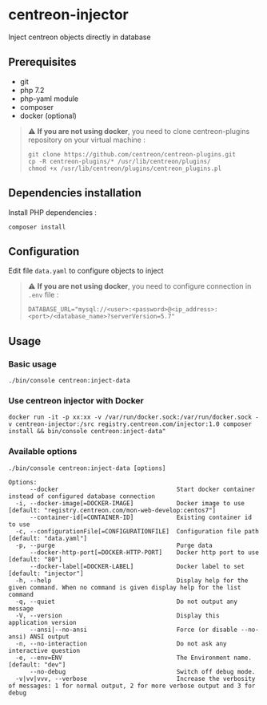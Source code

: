 # centreon-injector
Inject centreon objects directly in database

## Prerequisites

* git
* php 7.2
* php-yaml module
* composer
* docker (optional)

> :warning: **If you are not using docker**, you need to clone centreon-plugins repository on your virtual machine :
> ```
> git clone https://github.com/centreon/centreon-plugins.git
> cp -R centreon-plugins/* /usr/lib/centreon/plugins/
> chmod +x /usr/lib/centreon/plugins/centreon_plugins.pl
> ```

## Dependencies installation

Install PHP dependencies :
```
composer install
```

## Configuration

Edit file `data.yaml` to configure objects to inject

> :warning: **If you are not using docker**, you need to configure connection in `.env` file :
> ```
> DATABASE_URL="mysql://<user>:<password>@<ip_address>:<port>/<database_name>?serverVersion=5.7"
> ```

## Usage

### Basic usage

```shell
./bin/console centreon:inject-data
```
### Use centreon injector with Docker

```shell
docker run -it -p xx:xx -v /var/run/docker.sock:/var/run/docker.sock -v centreon-injector:/src registry.centreon.com/injector:1.0 composer install && bin/console centreon:inject-data"
```

### Available options

```shell
./bin/console centreon:inject-data [options]

Options:
      --docker                                 Start docker container instead of configured database connection
  -i, --docker-image[=DOCKER-IMAGE]            Docker image to use [default: "registry.centreon.com/mon-web-develop:centos7"]
      --container-id[=CONTAINER-ID]            Existing container id to use
  -c, --configurationFile[=CONFIGURATIONFILE]  Configuration file path [default: "data.yaml"]
  -p, --purge                                  Purge data
      --docker-http-port[=DOCKER-HTTP-PORT]    Docker http port to use [default: "80"]
      --docker-label[=DOCKER-LABEL]            Docker label to set [default: "injector"]
  -h, --help                                   Display help for the given command. When no command is given display help for the list command
  -q, --quiet                                  Do not output any message
  -V, --version                                Display this application version
      --ansi|--no-ansi                         Force (or disable --no-ansi) ANSI output
  -n, --no-interaction                         Do not ask any interactive question
  -e, --env=ENV                                The Environment name. [default: "dev"]
      --no-debug                               Switch off debug mode.
  -v|vv|vvv, --verbose                         Increase the verbosity of messages: 1 for normal output, 2 for more verbose output and 3 for debug
```
